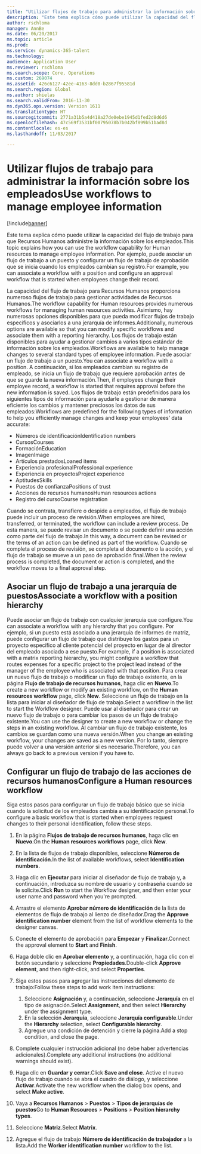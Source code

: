 ```yaml
---
title: "Utilizar flujos de trabajo para administrar la información sobre los empleados"
description: "Este tema explica cómo puede utilizar la capacidad del flujo de trabajo para que Recursos Humanos administre la información sobre los empleados. Por ejemplo, puede asociar un flujo de trabajo a un puesto y configurar un flujo de trabajo de aprobación que se inicia cuando los empleados cambian su registro."
author: rschloma
manager: AnnBe
ms.date: 06/20/2017
ms.topic: article
ms.prod: 
ms.service: dynamics-365-talent
ms.technology: 
audience: Application User
ms.reviewer: rschloma
ms.search.scope: Core, Operations
ms.custom: 269074
ms.assetid: 426c6127-42ee-4163-8dd0-b2867f95581d
ms.search.region: Global
ms.author: shielas
ms.search.validFrom: 2016-11-30
ms.dyn365.ops.version: Version 1611
ms.translationtype: HT
ms.sourcegitcommit: 2771a31b5a4d418a27de0ebe1945d1fed2d8d6d6
ms.openlocfilehash: 47c569f3531bf00795078b7b042bf899b51bad8d
ms.contentlocale: es-es
ms.lasthandoff: 11/03/2017

---
```


# <a name="use-workflows-to-manage-employee-information"></a><span data-ttu-id="818f3-104">Utilizar flujos de trabajo para administrar la información sobre los empleados</span><span class="sxs-lookup"><span data-stu-id="818f3-104">Use workflows to manage employee information</span></span>

[!include[banner](includes/banner.md)]


<span data-ttu-id="818f3-105">Este tema explica cómo puede utilizar la capacidad del flujo de trabajo para que Recursos Humanos administre la información sobre los empleados.</span><span class="sxs-lookup"><span data-stu-id="818f3-105">This topic explains how you can use the workflow capability for Human resources to manage employee information.</span></span> <span data-ttu-id="818f3-106">Por ejemplo, puede asociar un flujo de trabajo a un puesto y configurar un flujo de trabajo de aprobación que se inicia cuando los empleados cambian su registro.</span><span class="sxs-lookup"><span data-stu-id="818f3-106">For example, you can associate a workflow with a position and configure an approval workflow that is started when employees change their record.</span></span>

<span data-ttu-id="818f3-107">La capacidad del flujo de trabajo para Recursos Humanos proporciona numeroso flujos de trabajo para gestionar actividades de Recursos Humanos.</span><span class="sxs-lookup"><span data-stu-id="818f3-107">The workflow capability for Human resources provides numerous workflows for managing human resources activities.</span></span> <span data-ttu-id="818f3-108">Asimismo, hay numerosas opciones disponibles para que pueda modificar flujos de trabajo específicos y asociarlos a una jerarquía de informes.</span><span class="sxs-lookup"><span data-stu-id="818f3-108">Additionally, numerous options are available so that you can modify specific workflows and associate them with a reporting hierarchy.</span></span> <span data-ttu-id="818f3-109">Los flujos de trabajo están disponibles para ayudar a gestionar cambios a varios tipos estándar de información sobre los empleados.</span><span class="sxs-lookup"><span data-stu-id="818f3-109">Workflows are available to help manage changes to several standard types of employee information.</span></span> <span data-ttu-id="818f3-110">Puede asociar un flujo de trabajo a un puesto.</span><span class="sxs-lookup"><span data-stu-id="818f3-110">You can associate a workflow with a position.</span></span> <span data-ttu-id="818f3-111">A continuación, si los empleados cambian su registro de empleado, se inicia un flujo de trabajo que requiere aprobación antes de que se guarde la nueva información.</span><span class="sxs-lookup"><span data-stu-id="818f3-111">Then, if employees change their employee record, a workflow is started that requires approval before the new information is saved.</span></span> <span data-ttu-id="818f3-112">Los flujos de trabajo están predefinidos para los siguientes tipos de información para ayudarle a gestionar de manera eficiente los cambios y mantener preciosos los datos de sus empleados:</span><span class="sxs-lookup"><span data-stu-id="818f3-112">Workflows are predefined for the following types of information to help you efficiently manage changes and keep your employees’ data accurate:</span></span>

-   <span data-ttu-id="818f3-113">Números de identificación</span><span class="sxs-lookup"><span data-stu-id="818f3-113">Identification numbers</span></span>
-   <span data-ttu-id="818f3-114">Cursos</span><span class="sxs-lookup"><span data-stu-id="818f3-114">Courses</span></span>
-   <span data-ttu-id="818f3-115">Formación</span><span class="sxs-lookup"><span data-stu-id="818f3-115">Education</span></span>
-   <span data-ttu-id="818f3-116">Imagen</span><span class="sxs-lookup"><span data-stu-id="818f3-116">Image</span></span>
-   <span data-ttu-id="818f3-117">Artículos prestados</span><span class="sxs-lookup"><span data-stu-id="818f3-117">Loaned items</span></span>
-   <span data-ttu-id="818f3-118">Experiencia profesional</span><span class="sxs-lookup"><span data-stu-id="818f3-118">Professional experience</span></span>
-   <span data-ttu-id="818f3-119">Experiencia en proyectos</span><span class="sxs-lookup"><span data-stu-id="818f3-119">Project experience</span></span>
-   <span data-ttu-id="818f3-120">Aptitudes</span><span class="sxs-lookup"><span data-stu-id="818f3-120">Skills</span></span>
-   <span data-ttu-id="818f3-121">Puestos de confianza</span><span class="sxs-lookup"><span data-stu-id="818f3-121">Positions of trust</span></span>
-   <span data-ttu-id="818f3-122">Acciones de recursos humanos</span><span class="sxs-lookup"><span data-stu-id="818f3-122">Human resources actions</span></span>
-   <span data-ttu-id="818f3-123">Registro del curso</span><span class="sxs-lookup"><span data-stu-id="818f3-123">Course registration</span></span>

<span data-ttu-id="818f3-124">Cuando se contrata, transfiere o despide a empleados, el flujo de trabajo puede incluir un proceso de revisión.</span><span class="sxs-lookup"><span data-stu-id="818f3-124">When employees are hired, transferred, or terminated, the workflow can include a review process.</span></span> <span data-ttu-id="818f3-125">De esta manera, se puede revisar un documento o se puede definir una acción como parte del flujo de trabajo.</span><span class="sxs-lookup"><span data-stu-id="818f3-125">In this way, a document can be revised or the terms of an action can be defined as part of the workflow.</span></span> <span data-ttu-id="818f3-126">Cuando se completa el proceso de revisión, se completa el documento o la acción, y el flujo de trabajo se mueve a un paso de aprobación final.</span><span class="sxs-lookup"><span data-stu-id="818f3-126">When the review process is completed, the document or action is completed, and the workflow moves to a final approval step.</span></span>

## <a name="associate-a-workflow-with-a-position-hierarchy"></a><span data-ttu-id="818f3-127">Asociar un flujo de trabajo a una jerarquía de puestos</span><span class="sxs-lookup"><span data-stu-id="818f3-127">Associate a workflow with a position hierarchy</span></span>
<span data-ttu-id="818f3-128">Puede asociar un flujo de trabajo con cualquier jerarquía que configure.</span><span class="sxs-lookup"><span data-stu-id="818f3-128">You can associate a workflow with any hierarchy that you configure.</span></span> <span data-ttu-id="818f3-129">Por ejemplo, si un puesto está asociado a una jerarquía de informes de matriz, puede configurar un flujo de trabajo que distribuye los gastos para un proyecto específico al cliente potencial del proyecto en lugar de al director del empleado asociado a ese puesto.</span><span class="sxs-lookup"><span data-stu-id="818f3-129">For example, if a position is associated with a matrix reporting hierarchy, you might configure a workflow that routes expenses for a specific project to the project lead instead of the manager of the employee who is associated with that position.</span></span> <span data-ttu-id="818f3-130">Para crear un nuevo flujo de trabajo o modificar un flujo de trabajo existente, en la página **Flujo de trabajo de recursos humanos**, haga clic en **Nuevo**.</span><span class="sxs-lookup"><span data-stu-id="818f3-130">To create a new workflow or modify an existing workflow, on the **Human resources workflow** page, click **New**.</span></span> <span data-ttu-id="818f3-131">Seleccione un flujo de trabajo en la lista para iniciar al diseñador de flujo de trabajo.</span><span class="sxs-lookup"><span data-stu-id="818f3-131">Select a workflow in the list to start the Workflow designer.</span></span> <span data-ttu-id="818f3-132">Puede usar al diseñador para crear un nuevo flujo de trabajo o para cambiar los pasos de un flujo de trabajo existente.</span><span class="sxs-lookup"><span data-stu-id="818f3-132">You can use the designer to create a new workflow or change the steps in an existing workflow.</span></span> <span data-ttu-id="818f3-133">Al cambiar un flujo de trabajo existente, los cambios se guardan como una nueva versión.</span><span class="sxs-lookup"><span data-stu-id="818f3-133">When you change an existing workflow, your changes are saved as a new version.</span></span> <span data-ttu-id="818f3-134">Por lo tanto, siempre puede volver a una versión anterior si es necesario.</span><span class="sxs-lookup"><span data-stu-id="818f3-134">Therefore, you can always go back to a previous version if you have to.</span></span>

## <a name="configure-a-human-resources-workflow"></a><span data-ttu-id="818f3-135">Configurar un flujo de trabajo de las acciones de recursos humanos</span><span class="sxs-lookup"><span data-stu-id="818f3-135">Configure a Human resources workflow</span></span>
<span data-ttu-id="818f3-136">Siga estos pasos para configurar un flujo de trabajo básico que se inicia cuando la solicitud de los empleados cambia a su identificación personal.</span><span class="sxs-lookup"><span data-stu-id="818f3-136">To configure a basic workflow that is started when employees request changes to their personal identification, follow these steps.</span></span>

1.  <span data-ttu-id="818f3-137">En la página **Flujos de trabajo de recursos humanos**, haga clic en **Nuevo**.</span><span class="sxs-lookup"><span data-stu-id="818f3-137">On the **Human resources workflows** page, click **New**.</span></span>
2.  <span data-ttu-id="818f3-138">En la lista de flujos de trabajo disponibles, seleccione **Números de identificación**.</span><span class="sxs-lookup"><span data-stu-id="818f3-138">In the list of available workflows, select **Identification numbers**.</span></span>
3.  <span data-ttu-id="818f3-139">Haga clic en **Ejecutar** para iniciar al diseñador de flujo de trabajo y, a continuación, introduzca su nombre de usuario y contraseña cuando se le solicite.</span><span class="sxs-lookup"><span data-stu-id="818f3-139">Click **Run** to start the Workflow designer, and then enter your user name and password when you're prompted.</span></span>
4.  <span data-ttu-id="818f3-140">Arrastre el elemento **Aprobar número de identificación** de la lista de elementos de flujo de trabajo al lienzo de diseñador.</span><span class="sxs-lookup"><span data-stu-id="818f3-140">Drag the **Approve identification number** element from the list of workflow elements to the designer canvas.</span></span>
5.  <span data-ttu-id="818f3-141">Conecte el elemento de aprobación para **Empezar** y **Finalizar**.</span><span class="sxs-lookup"><span data-stu-id="818f3-141">Connect the approval element to **Start** and **Finish**.</span></span>
6.  <span data-ttu-id="818f3-142">Haga doble clic en **Aprobar elemento** y, a continuación, haga clic con el botón secundario y seleccione **Propiedades**.</span><span class="sxs-lookup"><span data-stu-id="818f3-142">Double-click **Approve element**, and then right-click, and select **Properties**.</span></span>
7.  <span data-ttu-id="818f3-143">Siga estos pasos para agregar las instrucciones del elemento de trabajo:</span><span class="sxs-lookup"><span data-stu-id="818f3-143">Follow these steps to add work item instructions:</span></span>
    1.  <span data-ttu-id="818f3-144">Seleccione **Asignación** y, a continuación, seleccione **Jerarquía** en el tipo de asignación.</span><span class="sxs-lookup"><span data-stu-id="818f3-144">Select **Assignment**, and then select **Hierarchy** under the assignment type.</span></span>
    2.  <span data-ttu-id="818f3-145">En la selección **Jerarquía**, seleccione **Jerarquía configurable**.</span><span class="sxs-lookup"><span data-stu-id="818f3-145">Under the **Hierarchy** selection, select **Configurable hierarchy**.</span></span>
    3.  <span data-ttu-id="818f3-146">Agregue una condición de detención y cierre la página.</span><span class="sxs-lookup"><span data-stu-id="818f3-146">Add a stop condition, and close the page.</span></span>

8.  <span data-ttu-id="818f3-147">Complete cualquier instrucción adicional (no debe haber advertencias adicionales).</span><span class="sxs-lookup"><span data-stu-id="818f3-147">Complete any additional instructions (no additional warnings should exist).</span></span>
9.  <span data-ttu-id="818f3-148">Haga clic en **Guardar y cerrar**.</span><span class="sxs-lookup"><span data-stu-id="818f3-148">Click **Save and close**.</span></span> <span data-ttu-id="818f3-149">Active el nuevo flujo de trabajo cuando se abra el cuadro de diálogo, y seleccione **Activar**.</span><span class="sxs-lookup"><span data-stu-id="818f3-149">Activate the new workflow when the dialog box opens, and select **Make active**.</span></span>
10. <span data-ttu-id="818f3-150">Vaya a **Recursos Humanos** &gt; **Puestos** &gt; **Tipos de jerarquías de puestos**</span><span class="sxs-lookup"><span data-stu-id="818f3-150">Go to **Human Resources** &gt; **Positions** &gt; **Position hierarchy types**.</span></span>
11. <span data-ttu-id="818f3-151">Seleccione **Matriz**.</span><span class="sxs-lookup"><span data-stu-id="818f3-151">Select **Matrix**.</span></span>
12. <span data-ttu-id="818f3-152">Agregue el flujo de trabajo **Número de identificación de trabajador** a la lista.</span><span class="sxs-lookup"><span data-stu-id="818f3-152">Add the **Worker identification number** workflow to the list.</span></span>





